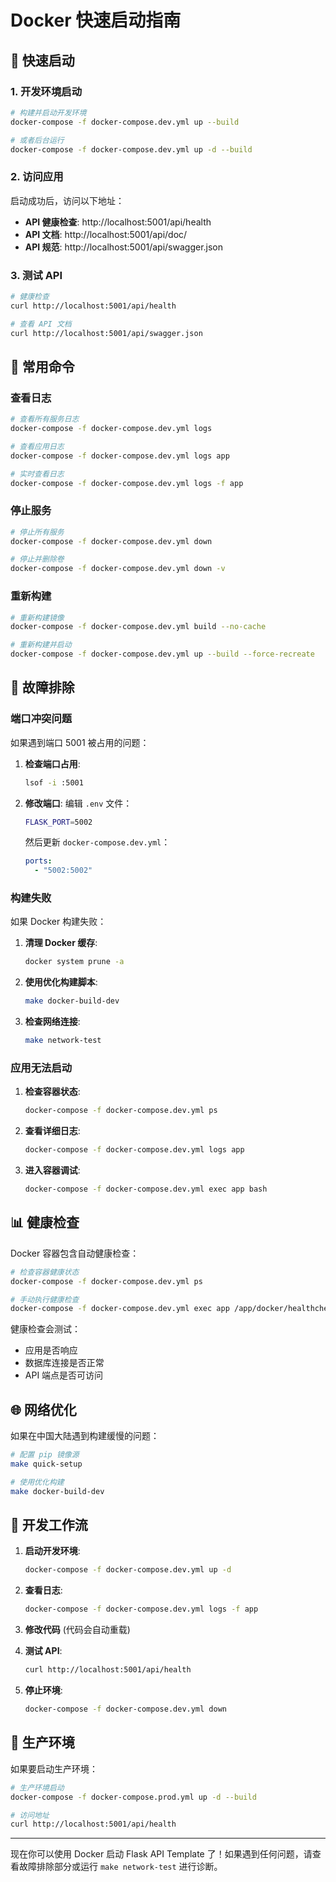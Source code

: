 # Docker 快速启动指南

## 🚀 快速启动

### 1. 开发环境启动

```bash
# 构建并启动开发环境
docker-compose -f docker-compose.dev.yml up --build

# 或者后台运行
docker-compose -f docker-compose.dev.yml up -d --build
```

### 2. 访问应用

启动成功后，访问以下地址：

- **API 健康检查**: http://localhost:5001/api/health
- **API 文档**: http://localhost:5001/api/doc/
- **API 规范**: http://localhost:5001/api/swagger.json

### 3. 测试 API

```bash
# 健康检查
curl http://localhost:5001/api/health

# 查看 API 文档
curl http://localhost:5001/api/swagger.json
```

## 🔧 常用命令

### 查看日志
```bash
# 查看所有服务日志
docker-compose -f docker-compose.dev.yml logs

# 查看应用日志
docker-compose -f docker-compose.dev.yml logs app

# 实时查看日志
docker-compose -f docker-compose.dev.yml logs -f app
```

### 停止服务
```bash
# 停止所有服务
docker-compose -f docker-compose.dev.yml down

# 停止并删除卷
docker-compose -f docker-compose.dev.yml down -v
```

### 重新构建
```bash
# 重新构建镜像
docker-compose -f docker-compose.dev.yml build --no-cache

# 重新构建并启动
docker-compose -f docker-compose.dev.yml up --build --force-recreate
```

## 🐛 故障排除

### 端口冲突问题

如果遇到端口 5001 被占用的问题：

1. **检查端口占用**:
   ```bash
   lsof -i :5001
   ```

2. **修改端口**:
   编辑 `.env` 文件：
   ```bash
   FLASK_PORT=5002
   ```

   然后更新 `docker-compose.dev.yml`：
   ```yaml
   ports:
     - "5002:5002"
   ```

### 构建失败

如果 Docker 构建失败：

1. **清理 Docker 缓存**:
   ```bash
   docker system prune -a
   ```

2. **使用优化构建脚本**:
   ```bash
   make docker-build-dev
   ```

3. **检查网络连接**:
   ```bash
   make network-test
   ```

### 应用无法启动

1. **检查容器状态**:
   ```bash
   docker-compose -f docker-compose.dev.yml ps
   ```

2. **查看详细日志**:
   ```bash
   docker-compose -f docker-compose.dev.yml logs app
   ```

3. **进入容器调试**:
   ```bash
   docker-compose -f docker-compose.dev.yml exec app bash
   ```

## 📊 健康检查

Docker 容器包含自动健康检查：

```bash
# 检查容器健康状态
docker-compose -f docker-compose.dev.yml ps

# 手动执行健康检查
docker-compose -f docker-compose.dev.yml exec app /app/docker/healthcheck.sh
```

健康检查会测试：
- 应用是否响应
- 数据库连接是否正常
- API 端点是否可访问

## 🌐 网络优化

如果在中国大陆遇到构建缓慢的问题：

```bash
# 配置 pip 镜像源
make quick-setup

# 使用优化构建
make docker-build-dev
```

## 📝 开发工作流

1. **启动开发环境**:
   ```bash
   docker-compose -f docker-compose.dev.yml up -d
   ```

2. **查看日志**:
   ```bash
   docker-compose -f docker-compose.dev.yml logs -f app
   ```

3. **修改代码** (代码会自动重载)

4. **测试 API**:
   ```bash
   curl http://localhost:5001/api/health
   ```

5. **停止环境**:
   ```bash
   docker-compose -f docker-compose.dev.yml down
   ```

## 🎯 生产环境

如果要启动生产环境：

```bash
# 生产环境启动
docker-compose -f docker-compose.prod.yml up -d --build

# 访问地址
curl http://localhost:5001/api/health
```

---

现在你可以使用 Docker 启动 Flask API Template 了！如果遇到任何问题，请查看故障排除部分或运行 `make network-test` 进行诊断。
